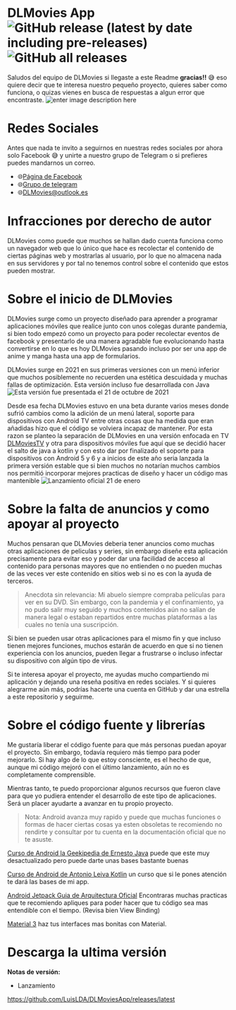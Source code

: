 # DLMovies App   ![GitHub release (latest by date including pre-releases)](https://img.shields.io/github/v/release/LuisLDA/DLMoviesApp?include_prereleases&style=for-the-badge)  ![GitHub all releases](https://img.shields.io/github/downloads/LuisLDA/DLMoviesApp/total?style=for-the-badge)


Saludos del equipo de DLMovies si llegaste a este Readme **gracias!!**  😅 eso quiere decir que te interesa nuestro pequeño proyecto, quieres saber como funciona, o quizas vienes en busca de respuestas a algun error que encontraste.
![enter image description here](https://scontent.fuio1-2.fna.fbcdn.net/v/t39.30808-6/245439306_159650646372323_3737007095082925974_n.jpg?_nc_cat=101&ccb=1-7&_nc_sid=e3f864&_nc_eui2=AeErfRW-STT4Hi2BRjUBFVUAa44Kasiy6_9rjgpqyLLr_xw6554KdMKzCLpeSKpVyRiRzTV_PH15AzqlNzQewEkf&_nc_ohc=mfPT9ebNcCQAX_psnl4&_nc_ht=scontent.fuio1-2.fna&oh=00_AfBXk9iuJ7PNFCqW9ozOBPUGtJQ82nGgWPjbjwKgM38Qbg&oe=63DC8CB5)

# Redes Sociales
Antes que nada te invito a seguirnos en nuestras redes sociales por ahora solo Facebook 😅 y unirte a nuestro grupo de Telegram o si prefieres puedes mandarnos un correo.
* 🌐[Página de Facebook](https://www.facebook.com/profile.php?id=100075875987375)
* 🌐[Grupo de telegram ](https://t.me/+QKzYUp13p3xiMmIx)
* 🌐[DLMovies@outlook.es](DLMovies@outlook.es)
# Infracciones por derecho de autor

DLMovies como puede que muchos se hallan dado cuenta funciona como un navegador web que lo único que hace es recolectar el contenido de ciertas páginas web y mostrarlas al usuario, por lo que no almacena nada en sus servidores y por tal no tenemos control sobre el contenido que estos pueden mostrar.
# Sobre el inicio de DLMovies

DLMovies surge como un proyecto diseñado para aprender a programar aplicaciones móviles que realice junto con unos colegas durante pandemia, si bien todo empezó como un proyecto para poder recolectar eventos de facebook y presentarlo de una manera agradable fue evolucionando hasta convertirse en lo que es hoy DLMovies pasando incluso por ser una app de anime y manga hasta una app de formularios.

DLMovies surge en 2021 en sus primeras versiones con un menú inferior que muchos posiblemente no recuerden una estética descuidada y muchas fallas de optimización. Esta versión incluso fue desarrollada con Java
![Esta versión fue presentada el 21 de octubre de 2021](https://scontent.fuio1-2.fna.fbcdn.net/v/t39.30808-6/247885139_166057665731621_2903785669036684897_n.png?_nc_cat=103&ccb=1-7&_nc_sid=730e14&_nc_eui2=AeF90dgaj30q3EvDs_xt730ZArFCCYolzr8CsUIJiiXOv7-BFHLWpHKUZFXnaFMLaLqgawTmyJnyoO8s2Rl3a3m5&_nc_ohc=1dMX_25MZZsAX-rP4ZY&_nc_ht=scontent.fuio1-2.fna&oh=00_AfBSyXpOFkupjv-sTS4IUKI_STPexgrdPYKA9ombEH0VfA&oe=63DE0B6E)

Desde esa fecha DLMovies estuvo en una beta durante varios meses donde sufrió cambios como la adición de un menú lateral, soporte para dispositivos con Android TV entre otras cosas que ha medida que eran añadidas hizo que el código se volviera incapaz de mantener.
Por esta razon se planteo la separación de DLMovies en una versión enfocada en TV [DLMoviesTV](https://github.com/LuisLDA/DLMoviesTVApp) y otra para dispositivos móviles fue aquí que se decidió hacer el salto de java a kotlin y con esto dar por finalizado el soporte para dispositivos con Android 5 y 6 y a inicios de este año seria lanzada la primera versión estable que si bien muchos no notarían muchos cambios nos permitió incorporar mejores practicas de diseño y hacer un código mas mantenible
![Lanzamiento oficial 21 de enero](https://scontent.fuio1-1.fna.fbcdn.net/v/t39.30808-6/326356469_2181695485373208_8017439547500999491_n.jpg?_nc_cat=108&ccb=1-7&_nc_sid=730e14&_nc_eui2=AeGXZTWt_QhhTsdPR3qvSR1ppnq2C5XFVzymerYLlcVXPLago_IvmbDYPuYun64ArjHqAb5v0r5H3w6Xzoe_xK13&_nc_ohc=BHD2aXi0KIUAX_TzTcm&_nc_ht=scontent.fuio1-1.fna&oh=00_AfAcdJZpf5HUy5bBwcriOXrHnsrxXw4Z3k6ViJulwO6t9g&oe=63DCFE89)


# Sobre la falta de anuncios y como apoyar al proyecto
Muchos pensaran que DLMovies deberia tener anuncios como muchas otras aplicaciones de peliculas y series, sin embargo diseñe esta aplicación precisamente para evitar eso y poder dar una facilidad de acceso al contenido para personas mayores que no entienden o no pueden muchas de las veces ver este contenido en sitios web si no es con la ayuda de terceros.

> Anecdota sin relevancia: 
> Mi abuelo siempre compraba películas para ver en su DVD. Sin embargo, con la pandemia y el confinamiento, ya no pudo salir muy seguido y muchos contenidos aún no salían de manera legal o estaban repartidos entre muchas plataformas a las cuales no tenía una suscripción.

Si bien se pueden usar otras aplicaciones para el mismo fin y que incluso tienen mejores funciones, muchos estarán de acuerdo en que si no tienen experiencia con los anuncios, pueden llegar a frustrarse o incluso infectar su dispositivo con algún tipo de virus.

Si te interesa apoyar el proyecto, me ayudas mucho compartiendo mi aplicación y dejando una reseña positiva en redes sociales. Y si quieres alegrarme aún más, podrías hacerte una cuenta en GitHub y dar una estrella a este repositorio y seguirme.

# Sobre el código fuente y librerías

Me gustaría liberar el código fuente para que más personas puedan apoyar el proyecto. Sin embargo, todavía requiero más tiempo para poder mejorarlo. Si hay algo de lo que estoy consciente, es el hecho de que, aunque mi código mejoró con el último lanzamiento, aún no es completamente comprensible.

Mientras tanto, te puedo proporcionar algunos recursos que fueron clave para que yo pudiera entender el desarrollo de este tipo de aplicaciones. Será un placer ayudarte a avanzar en tu propio proyecto.
 

> Nota: Android avanza muy rapido y puede que muchas funciones o formas de hacer ciertas cosas ya esten obsoletas te recomiendo no rendirte y consultar por tu cuenta en la documentación oficial que no te asuste.

[Curso de Android la Geekipedia de Ernesto  Java](https://www.youtube.com/watch?v=tyx05coXixw&list=PLyvsggKtwbLX06iMtXnRGX5lyjiiMaT2y) puede que este muy desactualizado pero puede darte unas bases bastante buenas

[Curso de Android de Antonio Leiva Kotlin](https://www.youtube.com/watch?v=rZ-JATeIauo&list=PLrn69hTK5FByEfJEtLzJMEi0cKIwCVgJi) un curso que si le pones atención te dará las bases de mi app.

[Android Jetpack Guia de Arquitectura Oficial](https://developer.android.com/jetpack?gclid=Cj0KCQiA8t2eBhDeARIsAAVEga2gwMI321Q71_9J5RZS4Pr4RdKu3UgkJhbC9IA3BsHm3tR50iV8QGsaAtk3EALw_wcB&gclsrc=aw.ds&hl=es-419) Encontraras muchas practicas que te recomiendo apliques para poder hacer que tu código sea mas entendible con el tiempo. (Revisa bien View Binding)

[Material 3](https://m3.material.io/) haz tus interfaces mas bonitas con Material.

# Descarga la ultima versión
**Notas de versión:**
* Lanzamiento 

https://github.com/LuisLDA/DLMoviesApp/releases/latest
